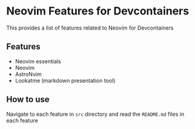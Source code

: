 # Neovim Features for Devcontainers

This provides a list of features related to Neovim for Devcontainers

## Features

- Neovim essentials
- Neovim
- AstroNvim
- Lookatme (markdown presentation tool)

## How to use

Navigate to each feature in `src` directory and read the `README.md` files in each feature
